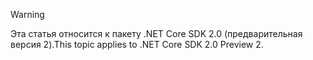 > [!WARNING]
> <span data-ttu-id="de8ea-101">Эта статья относится к пакету .NET Core SDK 2.0 (предварительная версия 2).</span><span class="sxs-lookup"><span data-stu-id="de8ea-101">This topic applies to .NET Core SDK 2.0 Preview 2.</span></span>